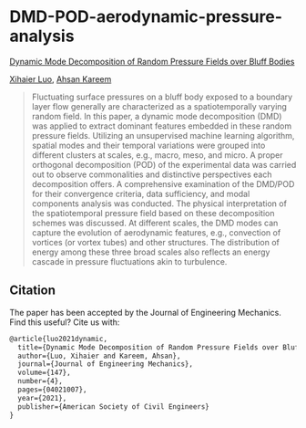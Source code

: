 # DMD-POD-aerodynamic-pressure-analysis

[Dynamic Mode Decomposition of Random Pressure Fields over Bluff Bodies](https://ascelibrary.org/doi/abs/10.1061/%28ASCE%29EM.1943-7889.0001904)

[Xihaier Luo](https://xihaier.github.io/), [Ahsan Kareem](https://engineering.nd.edu/profiles/akareem)

> Fluctuating surface pressures on a bluff body exposed to a boundary layer flow generally are characterized as a spatiotemporally varying random field. In this paper, a dynamic mode decomposition (DMD) was applied to extract dominant features embedded in these random pressure fields. Utilizing an unsupervised machine learning algorithm, spatial modes and their temporal variations were grouped into different clusters at scales, e.g., macro, meso, and micro. A proper orthogonal decomposition (POD) of the experimental data was carried out to observe commonalities and distinctive perspectives each decomposition offers. A comprehensive examination of the DMD/POD for their convergence criteria, data sufficiency, and modal components analysis was conducted. The physical interpretation of the spatiotemporal pressure field based on these decomposition schemes was discussed. At different scales, the DMD modes can capture the evolution of aerodynamic features, e.g., convection of vortices (or vortex tubes) and other structures. The distribution of energy among these three broad scales also reflects an energy cascade in pressure fluctuations akin to turbulence.

## Citation
The paper has been accepted by the Journal of Engineering Mechanics. Find this useful? Cite us with:
```latex
@article{luo2021dynamic,
  title={Dynamic Mode Decomposition of Random Pressure Fields over Bluff Bodies},
  author={Luo, Xihaier and Kareem, Ahsan},
  journal={Journal of Engineering Mechanics},
  volume={147},
  number={4},
  pages={04021007},
  year={2021},
  publisher={American Society of Civil Engineers}
}
```
